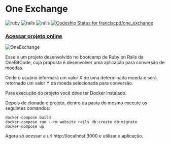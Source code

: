 **One Exchange**
======================
![ruby](https://img.shields.io/badge/Ruby-2.4.1-red.svg)
![rails](https://img.shields.io/badge/Rails-5.1.0-red.svg)
![rails](https://img.shields.io/docker/automated/jrottenberg/ffmpeg.svg)
[ ![Codeship Status for franciscpd/one_exchange](https://app.codeship.com/projects/f8a12390-12a3-0135-d2e7-5226724461cf/status?branch=master)](https://app.codeship.com/projects/217159)

### [Acessar projeto online](https://maincode-exchange.herokuapp.com)

![OneExchange](https://raw.githubusercontent.com/franciscpd/one_exchange/master/public/screenshot.png)

Esse é um projeto desenvolvido no bootcamp de Ruby on Rails da OneBitCode, cuja proposta é desenvolver uma aplicação para conversão de moedas.

Onde o usuário informará um valor X de uma determinada moeda e será retornado um valor Y da moeda selecionada para conversão.

Para execução do projeto você deve ter Docker instalado.

Depois de clonado o projeto, dentro da pasta do mesmo execute os seguintes comandos:
```
docker-compose build
docker-compose run --rm website rails db:create db:migrate
docker-compose up
```

Agora só acessar a url http://localhost:3000 e utilizar a aplicação.
